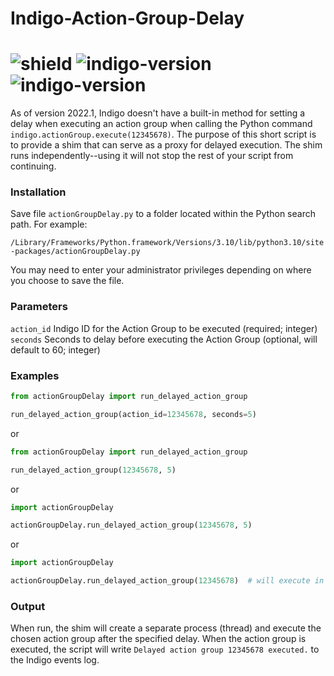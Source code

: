# Indigo-Action-Group-Delay
# ![shield](https://img.shields.io/github/release/DaveL17/Indigo-Action-Group-Delay.svg) ![indigo-version](https://img.shields.io/badge/Indigo-2022.1+-blueviolet.svg) ![indigo-version](https://img.shields.io/badge/Python-3.10-darkgreen.svg)

As of version 2022.1, Indigo doesn't have a built-in method for setting 
a delay when executing an action group when calling the Python command 
`indigo.actionGroup.execute(12345678)`. The purpose of this short 
script is to provide a shim that can serve as a proxy for delayed 
execution. The shim runs independently--using it will not stop the 
rest of your script from continuing.

### Installation
Save file `actionGroupDelay.py` to a folder located within the Python 
search path. For example:  

`/Library/Frameworks/Python.framework/Versions/3.10/lib/python3.10/site-packages/actionGroupDelay.py`

You may need to enter your administrator privileges depending on where
you choose to save the file.

### Parameters
`action_id` Indigo ID for the Action Group to be executed (required; integer)  
`seconds` Seconds to delay before executing the Action Group (optional, will default to 60; integer)


### Examples

```python
from actionGroupDelay import run_delayed_action_group

run_delayed_action_group(action_id=12345678, seconds=5)
```
or

```python
from actionGroupDelay import run_delayed_action_group

run_delayed_action_group(12345678, 5)
```
or

```python
import actionGroupDelay

actionGroupDelay.run_delayed_action_group(12345678, 5)
```

or

```python
import actionGroupDelay

actionGroupDelay.run_delayed_action_group(12345678)  # will execute in 60 seconds
```

### Output
When run, the shim will create a separate process (thread) and 
execute the chosen action group after the specified delay. When the
action group is executed, the script will write 
`Delayed action group 12345678 executed.` to the Indigo events log.
